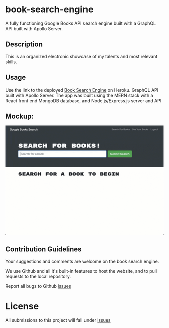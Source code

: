 # book-search-engine
A fully functioning Google Books API search engine built with a GraphQL API built with Apollo Server.

## Description
This is an organized electronic showcase of my talents and most relevant skills.

## Usage
Use the link to the deployed <a href="https://lit-escarpment-05549.herokuapp.com/" target ="_blank">Book Search Engine</a> on Heroku. 
GraphQL API built with Apollo Server. 
The app was built using the MERN stack with a React front end
MongoDB database, and Node.js/Express.js server and API

## Mockup: 

<img src="./assets/mockup1.gif" alt="Mockup book search website">


## Contribution Guidelines
Your suggestions and comments are welcome on the book search engine. 

We use Github and all it's built-in features to host the website, and to pull requests to the local repository.

Report all bugs to Github <a href="https://github.com/issues" target="_blank">issues</a> 


# License
All submissions to this project will fall under <a href="https://choosealicense.com/licenses/mit/" target="_blank">issues</a>